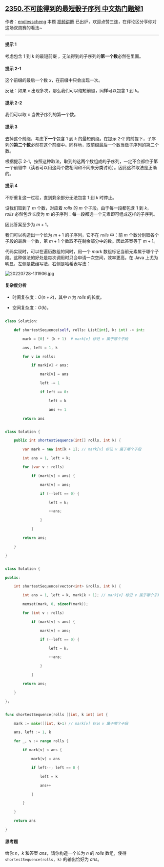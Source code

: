 ## [2350.不可能得到的最短骰子序列 中文热门题解1](https://leetcode.cn/problems/shortest-impossible-sequence-of-rolls/solutions/100000/by-endlesscheng-diiq)

作者：[endlesscheng](https://leetcode.cn/u/endlesscheng)
本题 [视频讲解](https://www.bilibili.com/video/BV16e4y1Q73o?t=15m59s) 已出炉，欢迎点赞三连，在评论区分享你对这场双周赛的看法~

---

#### 提示 1

考虑包含 $1$ 到 $k$ 的最短前缀 ，无法得到的子序列的**第一个数**必然在里面。

#### 提示 2-1

这个前缀的最后一个数 $x$，在前缀中只会出现一次。

反证：如果 $x$ 出现多次，那么我们可以缩短前缀，同样可以包含 $1$ 到 $k$。

#### 提示 2-2

我们可以取 $x$ 当做子序列的第一个数。

#### 提示 3

去掉这个前缀，考虑**下一个**包含 $1$ 到 $k$ 的最短前缀。在提示 2-2 的前提下，子序列的**第二个数**必然在这个前缀中。同样地，取前缀最后一个数当做子序列的第二个数。

根据提示 2-1，按照这种取法，取到的这两个数组成的子序列，一定不会都位于第一个前缀中（读者可以用这两个数相同和不同来分类讨论）。因此这种取法是正确的。

#### 提示 4

不断重复这一过程，直到剩余部分无法包含 $1$ 到 $k$ 时停止。

设我们取到了 $m$ 个数，对应着 $\textit{rolls}$ 的 $m$ 个子段。由于每一段都包含 $1$ 到 $k$，$\textit{rolls}$ 必然包含长度为 $m$ 的子序列：每一段都选一个元素即可组成这样的子序列。

因此答案至少为 $m+1$。

我们可以构造出一个长为 $m+1$ 的子序列，它不在 $\textit{rolls}$ 中：前 $m$ 个数分别取各个子段的最后一个数，第 $m+1$ 个数取不在剩余部分中的数。因此答案等于 $m+1$。

代码实现时，可以在遍历数组的同时，用一个 $\textit{mark}$ 数组标记当前元素属于哪个子段。这种做法的好处是每次调用时只会申请一次空间，效率更高，在 Java 上尤为明显，左侧是数组写法，右侧是哈希表写法：

![20220728-131906.jpg](https://pic.leetcode-cn.com/1658985603-KuOvNs-20220728-131906.jpg)

#### 复杂度分析

- 时间复杂度：$O(n+k)$，其中 $n$ 为 $\textit{rolls}$ 的长度。
- 空间复杂度：$O(k)$。

```py [sol1-Python3]
class Solution:
    def shortestSequence(self, rolls: List[int], k: int) -> int:
        mark = [0] * (k + 1)  # mark[v] 标记 v 属于哪个子段
        ans, left = 1, k
        for v in rolls:
            if mark[v] < ans:
                mark[v] = ans
                left -= 1
                if left == 0:
                    left = k
                    ans += 1
        return ans
```

```java [sol1-Java]
class Solution {
    public int shortestSequence(int[] rolls, int k) {
        var mark = new int[k + 1]; // mark[v] 标记 v 属于哪个子段
        int ans = 1, left = k;
        for (var v : rolls)
            if (mark[v] < ans) {
                mark[v] = ans;
                if (--left == 0) {
                    left = k;
                    ++ans;
                }
            }
        return ans;
    }
}
```

```cpp [sol1-C++]
class Solution {
public:
    int shortestSequence(vector<int> &rolls, int k) {
        int ans = 1, left = k, mark[k + 1]; // mark[v] 标记 v 属于哪个子段
        memset(mark, 0, sizeof(mark));
        for (int v : rolls)
            if (mark[v] < ans) {
                mark[v] = ans;
                if (--left == 0) {
                    left = k;
                    ++ans;
                }
            }
        return ans;
    }
};
```

```go [sol1-Go]
func shortestSequence(rolls []int, k int) int {
	mark := make([]int, k+1) // mark[v] 标记 v 属于哪个子段
	ans, left := 1, k
	for _, v := range rolls {
		if mark[v] < ans {
			mark[v] = ans
			if left--; left == 0 {
				left = k
				ans++
			}
		}
	}
	return ans
}
```

#### 思考题

给你 $n$，$k$ 和答案 $\textit{ans}$，请你构造一个长为 $n$ 的 $\textit{rolls}$ 数组，使得 `shortestSequence(rolls, k)` 的输出恰好为 $\textit{ans}$。

